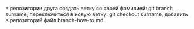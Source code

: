 в репозитории друга создать ветку со своей фамилией: git branch surname, 
переключиться в новую ветку: git checkout surname, 
добавить в репозиторий файл branch-how-to.md.